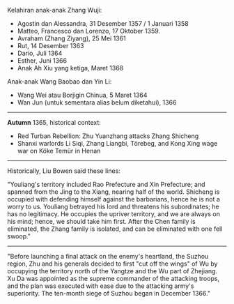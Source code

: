 
Kelahiran anak-anak Zhang Wuji:

- Agostin dan Alessandra, 31 Desember 1357 / 1 Januari 1358
- Matteo, Francesco dan Lorenzo, 17 Oktober 1359.
- Avraham (Zhang Ziyang), 25 Mei 1361
- Rut, 14 Desember 1363
- Dario, Juli 1364
- Esther, Juni 1366
- Anak Ah Xiu yang ketiga, Maret 1368

Anak-anak Wang Baobao dan Yin Li:

- Wang Wei atau Borjigin Chinua, 5 Maret 1364
- Wan Jun (untuk sementara alias belum diketahui), 1366


---

**Autumn** 1365, historical context:

- Red Turban Rebellion: Zhu Yuanzhang attacks Zhang Shicheng
- Shanxi warlords Li Siqi, Zhang Liangbi, Törebeg, and Kong Xing wage war on Köke Temür in Henan

---

Historically, Liu Bowen said these lines:

"Youliang's territory included Rao Prefecture and Xin Prefecture; and spanned from the Jing to the Xiang, nearing half of the world. Shicheng is occupied with defending himself against the barbarians, hence he is not a worry to us. Youliang betrayed his lord and threatens his subordinates; he has no legitimacy. He occupies the upriver territory, and we are always on his mind; hence, we should take him first. After the Chen family is eliminated, the Zhang family is isolated, and can be eliminated with one fell swoop."

---


"Before launching a final attack on the enemy's heartland, the Suzhou region, Zhu and his generals decided to first "cut off the wings" of Wu by occupying the territory north of the Yangtze and the Wu part of Zhejiang. Xu Da was appointed as the supreme commander of the attacking troops, and the plan was executed with ease due to the attacking army's superiority. The ten-month siege of Suzhou began in December 1366."
